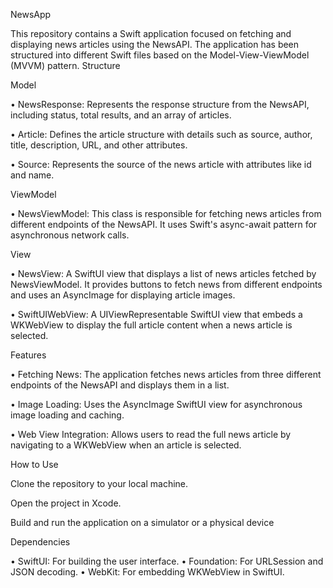 NewsApp

This repository contains a Swift application focused on fetching and displaying news articles using the NewsAPI. The application has been structured into different Swift files based on the Model-View-ViewModel (MVVM) pattern.
Structure


Model
	
 •	NewsResponse: Represents the response structure from the NewsAPI, including status, total results, and an array of articles.
 
 •	Article: Defines the article structure with details such as source, author, title, description, URL, and other attributes.
 
 •	Source: Represents the source of the news article with attributes like id and name.


ViewModel


•	NewsViewModel: This class is responsible for fetching news articles from different endpoints of the NewsAPI. It uses Swift's async-await pattern for asynchronous network calls.



View

	
 •	NewsView: A SwiftUI view that displays a list of news articles fetched by NewsViewModel. It provides buttons to fetch news from different endpoints and uses an AsyncImage for displaying article images.

 •	SwiftUIWebView: A UIViewRepresentable SwiftUI view that embeds a WKWebView to display the full article content when a news article is selected.



Features

	
 •	Fetching News: The application fetches news articles from three different endpoints of the NewsAPI and displays them in a list.
 
 •	Image Loading: Uses the AsyncImage SwiftUI view for asynchronous image loading and caching.

 •	Web View Integration: Allows users to read the full news article by navigating to a WKWebView when an article is selected.


How to Use
		
  Clone the repository to your local machine.
  
  Open the project in Xcode.
  
  Build and run the application on a simulator or a physical device

Dependencies

 •	SwiftUI: For building the user interface.
 •	Foundation: For URLSession and JSON decoding.
 •	WebKit: For embedding WKWebView in SwiftUI.
